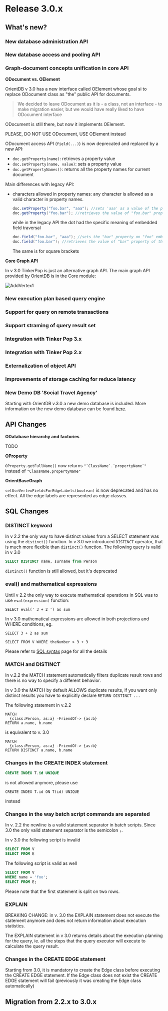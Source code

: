 # Release 3.0.x

## What's new?

### New database administration API

### New database access and pooling API

### Graph-document concepts unification in core API

**ODocument vs. OElement**

OrientDB v 3.0 has a new interface called OElement whose goal si to replace ODocument class as "the" public API for documents.
> We decided to leave ODocument as it is - a class, not an interface - to make migration easier, but we would have really liked to 
have ODocument interface

ODocument is still there, but now it implements OElement.

PLEASE, DO NOT USE ODocument, USE OElement instead

ODocument access API (`field(...)`) is now deprecated and replaced by a new API:
 
- `doc.getProperty(name)`: retrieves a property value
- `doc.setProperty(name, value)`: sets a property value
- `doc.getPropertyNames()`: returns all the property names for current document

Main differences with legacy API:

- characters allowed in property names: any character is allowed as a valid character in property names. 
  ```java
  doc.setProperty("foo.bar", "aaa"); //sets 'aaa' as a value of the property "foo.bar"
  doc.getProperty("foo.bar"); //retrieves the value of "foo.bar" property
  ```
  
  while in the legacy API the dot had the specific meaning of embedded field traversal
  
  ```java
  doc.field("foo.bar", "aaa"); //sets the "bar" property on "foo" embedded property, if any. Otherwise it does nothing
  doc.field("foo.bar"); //retrieves the value of "bar" property of the embedded property "foo"
  ```
  
  The same is for square brackets
  

**Core Graph API**

In v 3.0 TinkerPop is just an alternative graph API. The main graph API provided by OrientDB is in the Core module:

![AddVertex1](../images/ORecordHierarchy.png)


### New execution plan based query engine

### Support for query on remote transactions

### Support straming of query result set

### Integration with Tinker Pop 3.x

### Integration with Tinker Pop 2.x

### Externalization of object API

### Improvements of storage caching for reduce latency


### New Demo DB 'Social Travel Agency'

Starting with OrientDB v.3.0 a new demo database is included. More information on the new demo database can be found [here](../gettingstarted/DemoDB.md).


## API Changes


 
**ODatabase hierarchy and factories**

TODO


**OProperty**

`OProperty.getFullName()` now returns ``` "`ClassName`.`propertyName`" ``` instead of ```"ClassName.propertyName"```


**OrientBaseGraph**

`setUseVertexFieldsForEdgeLabels(boolean)` is now deprecated and has no effect. All the edge labels are represented as edge classes.


## SQL Changes

### DISTINCT keyword

In v 2.2 the only way to have distinct values from a SELECT statement was using the `distinct()` function. 
In v 3.0 we introduced `DISTINCT` operator, that is much more flexible than `distinct()` function.
The following query is valid in v 3.0
 
```sql
SELECT DISTINCT name, surname from Person
```

`distinct()` function is still allowed, but it's deprecated

### eval() and mathematical expressions
 
Until v 2.2 the only way to execute mathematical operations in SQL was to use `eval(expression)` function:

```select
SELECT eval(' 3 + 2 ') as sum
```

In v 3.0 mathematical expressions are allowed in both projections and WHERE conditions, eg.

```select
SELECT 3 + 2 as sum

SELECT FROM V WHERE theNumber > 3 + 3
```

Please refer to [SQL syntax](../sql/SQL-Syntax.md) page for all the details 


### MATCH and DISTINCT

In v.2.2 the MATCH statement automatically filters duplicate result rows and there is no way
to specify a different behavior.

In v 3.0 the MATCH by default ALLOWS duplicate results, if you want only distinct results you have
to explicitly declare `RETURN DISTINCT ...`

The following statement in v.2.2

```
MATCH 
  {class:Person, as:a} -FriendOf-> {as:b}
RETURN a.name, b.name
```

is equivalent to v. 3.0

```
MATCH 
  {class:Person, as:a} -FriendOf-> {as:b}
RETURN DISTINCT a.name, b.name
```

### Changes in the CREATE INDEX statement
```sql
CREATE INDEX T.id UNIQUE
``` 
is not allowed anymore, please use 
```
CREATE INDEX T.id ON T(id) UNIQUE
``` 

instead

### Changes in the way batch script commands are separated

In v. 2.2 the newline is a valid statement separator in batch scripts.
Since 3.0 the only valid statement separator is the semicolon `;`.

In v 3.0 the following script is invalid

```sql
SELECT FROM V
SELECT FROM E
```

The following script is valid as well

```sql
SELECT FROM V
WHERE name = 'foo';
SELECT FROM E;
```

Please note that the first statement is split on two rows.

### EXPLAIN
BREAKING CHANGE: in v. 3.0 the EXPLAIN statement does not execute the statement anymore and does not
return information about execution statistics.

The EXPLAIN statement in v 3.0 returns details about the execution planning for the query, ie. all the steps
that the query executor will execute to calculate the query result.

### Changes in the CREATE EDGE statement

Starting from 3.0, it is mandatory to create the Edge class before executing the CREATE EDGE statement. If the Edge class does not exist the CREATE EDGE statement will fail (previously it was creating the Edge class automatically)

## Migration from 2.2.x to 3.0.x
